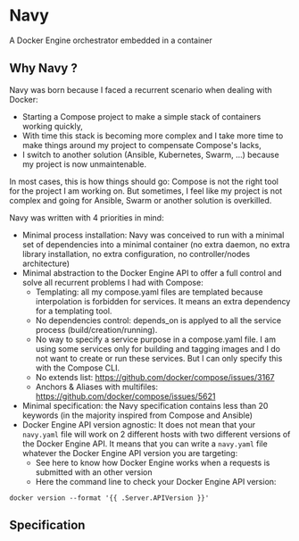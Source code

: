 # Navy

A Docker Engine orchestrator embedded in a container

## Why Navy ?

Navy was born because I faced a recurrent scenario when dealing with Docker:
- Starting a Compose project to make a simple stack of containers working quickly,
- With time this stack is becoming more complex and I take more time to make things around my project to compensate Compose's lacks,
- I switch to another solution (Ansible, Kubernetes, Swarm, ...) because my project is now unmaintenable.

In most cases, this is how things should go: Compose is not the right tool for the project I am working on.
But sometimes, I feel like my project is not complex and going for Ansible, Swarm or another solution is overkilled.

Navy was written with 4 priorities in mind:
- Minimal process installation: Navy was conceived to run with a minimal set of dependencies into a minimal container (no extra daemon, no extra library installation, no extra configuration, no controller/nodes architecture)
- Minimal abstraction to the Docker Engine API to offer a full control and solve all recurrent problems I had with Compose:
  - Templating: all my compose.yaml files are templated because interpolation is forbidden for services. It means an extra dependency for a templating tool.
  - No dependencies control: depends_on is applyed to all the service process (build/creation/running).
  - No way to specify a service purpose in a compose.yaml file. I am using some services only for building and tagging images and I do not want to create or run these services. But I can only specify this with the Compose CLI.
  - No extends list: https://github.com/docker/compose/issues/3167
  - Anchors & Aliases with multifiles: https://github.com/docker/compose/issues/5621
- Minimal specification: the Navy specification contains less than 20 keywords (in the majority inspired from Compose and Ansible)
- Docker Engine API version agnostic: It does not mean that your `navy.yaml` file will work on 2 different hosts with two different versions of the Docker Engine API. It means that you can write a `navy.yaml` file whatever the Docker Engine API version you are targeting:
  - See here to know how Docker Engine works when a requests is submitted with an other version
  - Here the command line to check your Docker Engine API version:
```
docker version --format '{{ .Server.APIVersion }}'
```

## Specification
